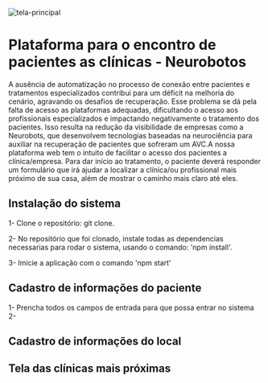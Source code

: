 ![tela-principal](https://github.com/neurobots-residencia/nb-find-professional/blob/main/public/assets/readme/telaPrincipal.jpeg)
# Plataforma para o encontro de pacientes as clínicas - Neurobotos

A ausência de automatização no processo de conexão entre pacientes e tratamentos especializados contribui para um déficit na melhoria do cenário, agravando os desafios de recuperação. Esse problema se dá pela falta de acesso as plataformas adequadas, dificultando o acesso aos profissionais especializados e impactando negativamente o tratamento dos pacientes. Isso resulta na redução da visibilidade de empresas como a Neurobots, que desenvolvem tecnologias baseadas na neurociência para auxiliar na recuperação de pacientes que sofreram um AVC.A nossa plataforma web tem o intuito de facilitar o acesso dos pacientes a clínica/empresa. Para dar início ao tratamento, o paciente deverá responder um formulário que irá ajudar a localizar a clínica/ou profissional mais próximo de sua casa, além de mostrar o caminho mais claro até eles.

## Instalação do sistema

1- Clone o repositório: git clone.

2- No repositório que foi clonado, instale todas as dependencias necessarias para rodar o sistema, usando o comando: 'npm install'.

3- Imicie a aplicação com o comando 'npm start'

## Cadastro de informações do paciente
1- Prencha todos os campos de entrada para que possa entrar no sistema
2- 
## Cadastro de informações do local

## Tela das clínicas mais próximas
